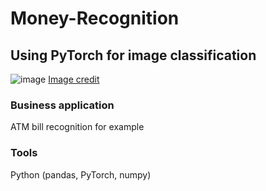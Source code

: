 # Money-Recognition
## Using PyTorch for image classification

![image](https://fotomelia.com/wp-content/uploads/edd/2015/09/sites-de-t%C3%A9l%C3%A9chargement-gratuit-d-images-photos-libres-de-droits14-1560x1040.jpg)
[Image credit](https://fotomelia.com/?download=billet-de-banque-en-euro-photo-gratuite-libre-de-droit)

### Business application
ATM bill recognition for example

### Tools
Python (pandas, PyTorch, numpy)